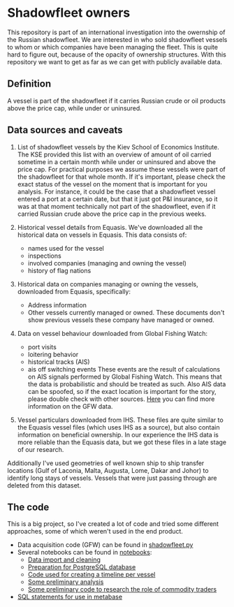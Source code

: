 # Shadowfleet owners

This repository is part of an international investigation into the owernship of the Russian shadowfleet. We are interested in who sold shadowfleet vessels to whom or which companies have been managing the fleet. This is quite hard to figure out, because of the opacity of ownership structures. With this repository we want to get as far as we can get with publicly available data.

## Definition

A vessel is part of the shadowfleet if it carries Russian crude or oil products above the price cap, while under or uninsured.

## Data sources and caveats

1. List of shadowfleet vessels by the Kiev School of Economics Institute. The KSE provided this list with an overview of amount of oil carried sometime in a certain month while under or uninsured and above the price cap. For practical purposes we assume these vessels were part of the shadowfleet for that whole month. If it's important, please check the exact status of the vessel on the moment that is important for you analysis. For instance, it could be the case that a shadowfleet vessel entered a port at a certain date, but that it just got P&I insurance, so it was at that moment technically not part of the shadowfleet, even if it carried Russian crude above the price cap in the previous weeks.

2. Historical vessel details from Equasis. We've downloaded all the historical data on vessels in Equasis. This data consists of:
    - names used for the vessel
    - inspections
    - involved companies (managing and owning the vessel)
    - history of flag nations

3. Historical data on companies managing or owning the vessels, downloaded from Equasis, specifically:
    - Address information
    - Other vessels currently managed or owned. 
These documents don't show previous vessels these company have managed or owned. 

4. Data on vessel behaviour downloaded from Global Fishing Watch:
    - port visits
    - loitering behavior
    - historical tracks (AIS)
    - ais off switching events
    These events are the result of calculations on AIS signals performed by Global Fishing Watch. This means that the data is probabilistic and should be treated as such. Also AIS data can be spoofed, so if the exact location is important for the story, please double check with other sources. [Here](https://globalfishingwatch.org/datasets-and-code/) you can find more information on the GFW data.

5. Vessel particulars downloaded from IHS. These files are quite similar to the Equasis vessel files (which uses IHS as a source), but also contain information on beneficial ownership. In our experience the IHS data is more reliable than the Equasis data, but we got these files in a late stage of our research.

Additionally I've used geometries of well known ship to ship transfer locations (Gulf of Laconia, Malta, Augusta, Lome, Dakar and Johor) to identify long stays of vessels. Vessels that were just passing through are deleted from this dataset.

## The code

This is a big project, so I've created a lot of code and tried some different approaches, some of which weren't used in the end product.

- Data acquisition code (GFW) can be found in [shadowfleet.py](src/shadowfleet.py)
- Several notebooks can be found in [notebooks](notebooks/):
  - [Data import and cleaning](notebooks/data_import_and_cleaning.ipynb)
  - [Preparation for PostgreSQL database](notebooks/db_prep.ipynb)
  - [Code used for creating a timeline per vessel](notebooks/create_timeline.ipynb)
  - [Some preliminary analysis](notebooks/analysis.ipynb)
  - [Some preliminary code to research the role of commodity traders](notebooks/commodity_traders.ipynb)
- [SQL statements for use in metabase](sql/)
